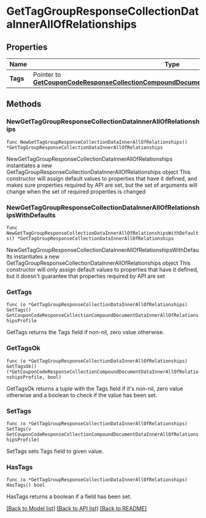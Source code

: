 # GetTagGroupResponseCollectionDataInnerAllOfRelationships

## Properties

Name | Type | Description | Notes
------------ | ------------- | ------------- | -------------
**Tags** | Pointer to [**GetCouponCodeResponseCollectionCompoundDocumentDataInnerAllOfRelationshipsProfile**](GetCouponCodeResponseCollectionCompoundDocumentDataInnerAllOfRelationshipsProfile.md) |  | [optional] 

## Methods

### NewGetTagGroupResponseCollectionDataInnerAllOfRelationships

`func NewGetTagGroupResponseCollectionDataInnerAllOfRelationships() *GetTagGroupResponseCollectionDataInnerAllOfRelationships`

NewGetTagGroupResponseCollectionDataInnerAllOfRelationships instantiates a new GetTagGroupResponseCollectionDataInnerAllOfRelationships object
This constructor will assign default values to properties that have it defined,
and makes sure properties required by API are set, but the set of arguments
will change when the set of required properties is changed

### NewGetTagGroupResponseCollectionDataInnerAllOfRelationshipsWithDefaults

`func NewGetTagGroupResponseCollectionDataInnerAllOfRelationshipsWithDefaults() *GetTagGroupResponseCollectionDataInnerAllOfRelationships`

NewGetTagGroupResponseCollectionDataInnerAllOfRelationshipsWithDefaults instantiates a new GetTagGroupResponseCollectionDataInnerAllOfRelationships object
This constructor will only assign default values to properties that have it defined,
but it doesn't guarantee that properties required by API are set

### GetTags

`func (o *GetTagGroupResponseCollectionDataInnerAllOfRelationships) GetTags() GetCouponCodeResponseCollectionCompoundDocumentDataInnerAllOfRelationshipsProfile`

GetTags returns the Tags field if non-nil, zero value otherwise.

### GetTagsOk

`func (o *GetTagGroupResponseCollectionDataInnerAllOfRelationships) GetTagsOk() (*GetCouponCodeResponseCollectionCompoundDocumentDataInnerAllOfRelationshipsProfile, bool)`

GetTagsOk returns a tuple with the Tags field if it's non-nil, zero value otherwise
and a boolean to check if the value has been set.

### SetTags

`func (o *GetTagGroupResponseCollectionDataInnerAllOfRelationships) SetTags(v GetCouponCodeResponseCollectionCompoundDocumentDataInnerAllOfRelationshipsProfile)`

SetTags sets Tags field to given value.

### HasTags

`func (o *GetTagGroupResponseCollectionDataInnerAllOfRelationships) HasTags() bool`

HasTags returns a boolean if a field has been set.


[[Back to Model list]](../README.md#documentation-for-models) [[Back to API list]](../README.md#documentation-for-api-endpoints) [[Back to README]](../README.md)


